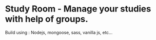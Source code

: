 # Study Room - Manage your studies with help of groups.

Build using : Nodejs, mongoose, sass, vanilla js, etc...
